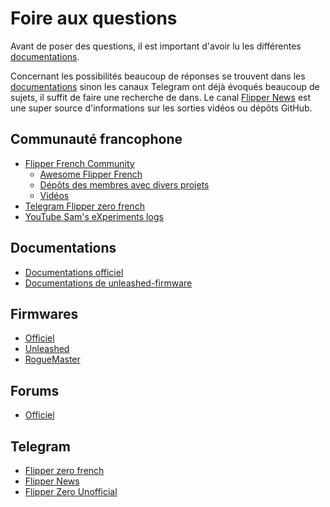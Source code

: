 # Foire aux questions
Avant de poser des questions, il est important d'avoir lu les différentes
[documentations](#Documentations).

Concernant les possibilités beaucoup de réponses se trouvent dans les [documentations](#Documentations)
sinon les canaux Telegram ont déjà évoqués beaucoup de sujets, il suffit de
faire une recherche de dans. Le canal [Flipper News](https://t.me/FlipperNews)
est une super source d'informations sur les sorties vidéos ou dépôts GitHub.
## Communauté francophone
* [Flipper French Community](https://github.com/FlipperFrenchCommunity)
  * [Awesome Flipper French](https://github.com/FlipperFrenchCommunity/Awesome-Flipper-French/)
  * [Dépôts des membres avec divers projets](https://github.com/FlipperFrenchCommunity/Awesome-Flipper-French/tree/main/membre_repo)
  * [Vidéos](https://github.com/FlipperFrenchCommunity/Awesome-Flipper-French/tree/main/videos)
* [Telegram Flipper zero french](https://t.me/flipper_zero_french)
* [YouTube Sam's eXperiments logs](https://www.youtube.com/user/sammy88rox)
## Documentations
* [Documentations officiel](https://docs.flipperzero.one/)
* [Documentations de unleashed-firmware](https://github.com/DarkFlippers/unleashed-firmware/tree/dev/documentation)
## Firmwares
* [Officiel](https://github.com/flipperdevices/flipperzero-firmware)
* [Unleashed](https://github.com/DarkFlippers/unleashed-firmware/)
* [RogueMaster](https://github.com/RogueMaster/flipperzero-firmware-wPlugins)
## Forums
* [Officiel](https://forum.flipperzero.one/)
## Telegram
* [Flipper zero french](https://t.me/flipper_zero_french)
* [Flipper News](https://t.me/FlipperNews)
* [Flipper Zero Unofficial](https://t.me/flipperzero_unofficial)
